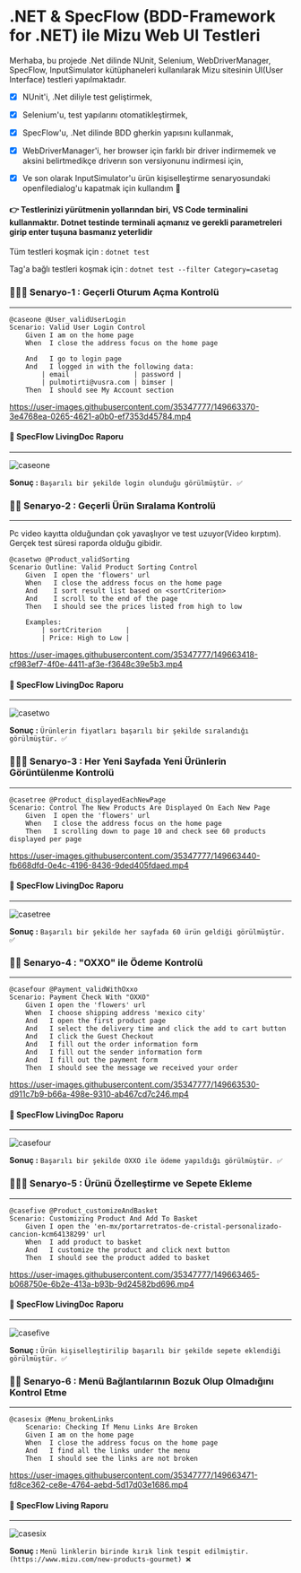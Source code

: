 #  .NET & SpecFlow (BDD-Framework for .NET) ile Mizu Web UI Testleri  

Merhaba, bu projede .Net dilinde NUnit, Selenium, WebDriverManager, SpecFlow, InputSimulator kütüphaneleri kullanılarak Mizu sitesinin UI(User Interface) testleri yapılmaktadır. 
- [X] NUnit'i, .Net diliyle test geliştirmek,
- [X] Selenium'u, test yapılarını otomatikleştirmek,
- [X] SpecFlow'u, .Net dilinde BDD gherkin yapısını kullanmak,
- [X] WebDriverManager'i, her browser için farklı bir driver indirmemek ve aksini belirtmedikçe driverın son versiyonunu indirmesi için,
- [X] Ve son olarak InputSimulator'u ürün kişiselleştirme senaryosundaki openfiledialog'u kapatmak için kullandım 🙂


#### 👉 Testlerinizi yürütmenin yollarından biri, VS Code terminalini kullanmaktır. Dotnet testinde terminali açmanız ve gerekli parametreleri girip enter tuşuna basmanız yeterlidir

Tüm testleri koşmak için : `dotnet test`

Tag'a bağlı testleri koşmak için : `dotnet test --filter Category=casetag`
 


### 👨🏿‍💻 Senaryo-1 : Geçerli Oturum Açma Kontrolü
---

```cucumber
@caseone @User_validUserLogin
Scenario: Valid User Login Control
    Given I am on the home page
    When  I close the address focus on the home page

    And   I go to login page
    And   I logged in with the following data:
        | email                | password |
        | pulmotirti@vusra.com | bimser |
    Then  I should see My Account section
```


https://user-images.githubusercontent.com/35347777/149663370-3e4768ea-0265-4621-a0b0-ef7353d45784.mp4
 
 
#### 📝 SpecFlow LivingDoc Raporu
---
 
![caseone](https://user-images.githubusercontent.com/35347777/154798518-e12929eb-2cc6-4d6c-ae3b-685757f1e89c.png)

**Sonuç :** `Başarılı bir şekilde login olunduğu görülmüştür. ✅`

### 👨‍💻 Senaryo-2 : Geçerli Ürün Sıralama Kontrolü
---
Pc video kayıtta olduğundan çok yavaşlıyor ve test uzuyor(Video kırptım). Gerçek test süresi raporda olduğu gibidir.

```cucumber
@casetwo @Product_validSorting
Scenario Outline: Valid Product Sorting Control
    Given  I open the 'flowers' url
    When   I close the address focus on the home page
    And    I sort result list based on <sortCriterion>
    And    I scroll to the end of the page
    Then   I should see the prices listed from high to low

    Examples:
        | sortCriterion      |
        | Price: High to Low |
```
  
https://user-images.githubusercontent.com/35347777/149663418-cf983ef7-4f0e-4411-af3e-f3648c39e5b3.mp4
 
 
#### 📝 SpecFlow LivingDoc Raporu
---
 
![casetwo](https://user-images.githubusercontent.com/35347777/154798539-67b410ba-10a8-4529-a5df-56fa161592bb.png)

**Sonuç :** `Ürünlerin fiyatları başarılı bir şekilde sıralandığı görülmüştür. ✅`

### 👨🏿‍💻 Senaryo-3 : Her Yeni Sayfada Yeni Ürünlerin Görüntülenme Kontrolü
---

```cucumber
@casetree @Product_displayedEachNewPage
Scenario: Control The New Products Are Displayed On Each New Page
    Given  I open the 'flowers' url
    When   I close the address focus on the home page
    Then   I scrolling down to page 10 and check see 60 products displayed per page
```
 


https://user-images.githubusercontent.com/35347777/149663440-fb668dfd-0e4c-4196-8436-9ded405fdaed.mp4
 
 
#### 📝 SpecFlow LivingDoc Raporu
---
 
![casetree](https://user-images.githubusercontent.com/35347777/154798555-7ad3fed8-950e-4906-b479-b71cae72d95c.png)

**Sonuç :** `Başarılı bir şekilde her sayfada 60 ürün geldiği görülmüştür. ✅`

### 👨‍💻 Senaryo-4 : "OXXO" ile Ödeme Kontrolü
---

```cucumber
@casefour @Payment_validWithOxxo
Scenario: Payment Check With "OXXO"
    Given I open the 'flowers' url
    When  I choose shipping address 'mexico city'
    And   I open the first product page
    And   I select the delivery time and click the add to cart button
    And   I click the Guest Checkout
    And   I fill out the order information form
    And   I fill out the sender information form
    And   I fill out the payment form
    Then  I should see the message we received your order
```
  
 

https://user-images.githubusercontent.com/35347777/149663530-d911c7b9-b66a-498e-9310-ab467cd7c246.mp4


#### 📝 SpecFlow LivingDoc Raporu
---
  
![casefour](https://user-images.githubusercontent.com/35347777/154798569-0e71d5e8-19b2-4011-b877-ed79dcf6c3f3.png)


**Sonuç :** `Başarılı bir şekilde OXXO ile ödeme yapıldığı görülmüştür. ✅`

### 👨🏿‍💻 Senaryo-5 : Ürünü Özelleştirme ve Sepete Ekleme
---

```cucumber
@casefive @Product_customizeAndBasket
Scenario: Customizing Product And Add To Basket
    Given I open the 'en-mx/portarretratos-de-cristal-personalizado-cancion-kcm64138299' url
    When  I add product to basket
    And   I customize the product and click next button
    Then  I should see the product added to basket
```
 

https://user-images.githubusercontent.com/35347777/149663465-b068750e-6b2e-413a-b93b-9d24582bd696.mp4
  
#### 📝 SpecFlow LivingDoc Raporu
---
 
![casefive](https://user-images.githubusercontent.com/35347777/154798587-5d2154f3-7f6d-4976-8af5-0faccdec959c.png)


**Sonuç :** `Ürün kişiselleştirilip başarılı bir şekilde sepete eklendiği görülmüştür. ✅`

### 👨‍💻 Senaryo-6 : Menü Bağlantılarının Bozuk Olup Olmadığını Kontrol Etme
---

```cucumber
@casesix @Menu_brokenLinks
    Scenario: Checking If Menu Links Are Broken
    Given I am on the home page
    When  I close the address focus on the home page
    And   I find all the links under the menu
    Then  I should see the links are not broken
```
   

https://user-images.githubusercontent.com/35347777/149663471-fd8ce362-ce8e-4764-aebd-5d17d03e1686.mp4
 
#### 📝 SpecFlow Living Raporu
---
 
![casesix](https://user-images.githubusercontent.com/35347777/154798595-b0dd7133-14d0-457f-ba66-cb02ce9fc6b3.png)


**Sonuç :** `Menü linklerin birinde kırık link tespit edilmiştir. (https://www.mizu.com/new-products-gourmet) ❌`

